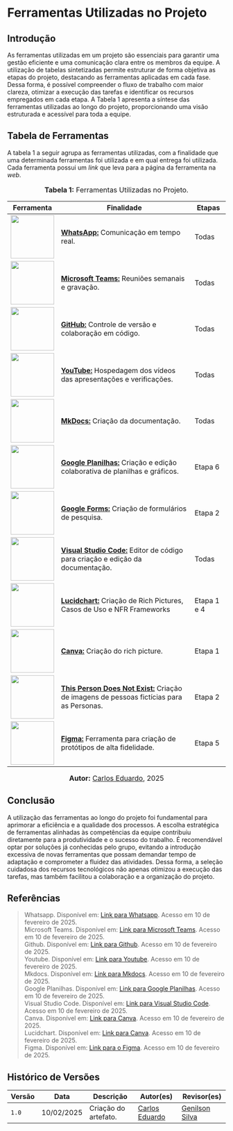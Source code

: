 # Ferramentas Utilizadas no Projeto
## Introdução

As ferramentas utilizadas em um projeto são essenciais para garantir uma gestão eficiente e uma comunicação clara entre os membros da equipe. A utilização de tabelas sintetizadas permite estruturar de forma objetiva as etapas do projeto, destacando as ferramentas aplicadas em cada fase. Dessa forma, é possível compreender o fluxo de trabalho com maior clareza, otimizar a execução das tarefas e identificar os recursos empregados em cada etapa. A Tabela 1 apresenta a síntese das ferramentas utilizadas ao longo do projeto, proporcionando uma visão estruturada e acessível para toda a equipe.

## Tabela de Ferramentas

A tabela 1 a seguir agrupa as ferramentas utilizadas, com a finalidade que uma determinada ferramentas foi utilizada e em qual entrega foi utilizada. Cada ferramenta possui um _link_ que leva para a página da ferramenta na _web_.

<div align="center">
<font size="3"><p style="text-align: center"><b>Tabela 1:</b> Ferramentas Utilizadas no Projeto.</p></font>

<table>
  <tr>
    <th>Ferramenta</th>
    <th>Finalidade</th>
    <th>Etapas</th>
  </tr>
 <tbody>
    <tr>
      <td><img src="https://static.whatsapp.net/rsrc.php/v3/yR/r/y8-PTBaP90a.png" width="100" height="100"></td>
      <td><b><a href="https://www.whatsapp.com/?lang=pt_br">WhatsApp:</a></b> Comunicação em tempo real.</td>
      <td>Todas</td>
    </tr>
    <tr>
      <td><img src="https://img.odcdn.com.br/wp-content/uploads/2020/04/20200427075044.jpg" width="100" height="100"></td>
      <td><b><a href="https://www.microsoft.com/pt-br/microsoft-teams/log-in">Microsoft Teams:</a></b> Reuniões semanais e gravação.</td>
      <td>Todas</td>
    </tr>
    <tr>
      <td><img src="https://www.webfx.com/wp-content/uploads/2022/08/github-logo.png" width="100" height="100"></td>
      <td><b><a href="https://github.com/">GitHub:</a></b> Controle de versão e colaboração em código.</td>
      <td>Todas</td>
    </tr>
    <tr>
      <td><img src="https://s2.static.brasilescola.uol.com.br/be/2023/01/logo-do-youtube.jpg" width="100" height="100"></td>
      <td><b><a href="https://www.youtube.com/">YouTube:</a></b> Hospedagem dos vídeos das apresentações e verificações.</td>
      <td>Todas</td>
    </tr>
    <tr>
      <td><img src="https://miro.medium.com/v2/resize:fit:600/0*WteDmuQAOY6llaAb.png" width="100" height="100"></td>
      <td><b><a href="https://www.mkdocs.org/">MkDocs:</a></b> Criação da documentação.</td>
      <td>Todas</td>
    </tr>
    <tr>
      <td><img src="https://miro.medium.com/v2/resize:fit:717/1*pHglcoa-BSouiNT7R2p9yQ.png" width="100" height="100"></td>
      <td><b><a href="https://docs.google.com/spreadsheets/">Google Planilhas:</a></b> Criação e edição colaborativa de planilhas e gráficos.</td>
      <td>Etapa 6</td>
    </tr>
    <tr>
      <td><img src="https://img.odcdn.com.br/wp-content/uploads/2023/05/Google-Docs.png" width="100" height="100"></td>
      <td><b><a href="https://docs.google.com/forms/u/0/">Google Forms:</a></b> Criação de formulários de pesquisa.</td>
      <td>Etapa 2</td>
    </tr>
    <tr>
      <td><img src="https://i0.wp.com/brasap.com.br/wp-content/uploads/2020/04/VSCODE-Art1.jpeg?fit=400%2C200&ssl=1" width="100" height="100"></td>
      <td><b><a href="https://code.visualstudio.com/">Visual Studio Code:</a></b> Editor de código para criação e edição da documentação.</td>
      <td>Todas</td>
    </tr>
    <tr>
      <td><img src="https://play-lh.googleusercontent.com/o4vT3StM8rw3Hn15GMtLjuTA6VUWt6jxDvV4d5ahKj9E9nGaLut06tM83NESuTBr-t0=w240-h480-rw" width="100" height="100"></td>
      <td><b><a href="https://www.lucidchart.com/">Lucidchart:</a></b> Criação de Rich Pictures, Casos de Uso e NFR Frameworks</td>
      <td>Etapa 1 e 4</td>
    </tr>
    <tr>
      <td><img src="https://www.luiconceitocriativo.com/eejoossa/2024/08/244421955_1062499494497845_7683090676434840618_n.jpg" width="100" height="100"></td>
      <td><b><a href="https://www.canva.com/">Canva:</a></b> Criação do rich picture.</td>
      <td>Etapa 1</td>
    </tr>
    <tr>
      <td><img src="https://github.com/Requisitos-de-Software/2024.2-Threads/blob/main/docs/planejamento/imagens/ia.png?raw=true" width="100" height="100"></td>
      <td><b><a href="https://thispersondoesnotexist.com/">This Person Does Not Exist:</a></b> Criação de imagens de pessoas fictícias para as Personas.</td>
      <td>Etapa 2</td>
    </tr>
    <tr>
      <td><img src="https://cdn.sanity.io/images/599r6htc/regionalized/5094051dac77593d0f0978bdcbabaf79e5bb855c-1080x1080.png?w=540&q=75&fit=max&auto=format&dpr=1.5" width="100" height="100"></td>
      <td><b><a href="https://www.figma.com/">Figma:</a></b>  Ferramenta para criação de protótipos de alta fidelidade.</td>
      <td>Etapa 5</td>
    </tr>
  </tbody>
</table>

<font size="3"><p style="text-align: center"><b>Autor:</b> <a href="https://github.com/dudupaz">Carlos Eduardo</a>, 2025</p></font>
</div>

## Conclusão

A utilização das ferramentas ao longo do projeto foi fundamental para aprimorar a eficiência e a qualidade dos processos. A escolha estratégica de ferramentas alinhadas às competências da equipe contribuiu diretamente para a produtividade e o sucesso do trabalho. É recomendável optar por soluções já conhecidas pelo grupo, evitando a introdução excessiva de novas ferramentas que possam demandar tempo de adaptação e comprometer a fluidez das atividades. Dessa forma, a seleção cuidadosa dos recursos tecnológicos não apenas otimizou a execução das tarefas, mas também facilitou a colaboração e a organização do projeto.

## Referências

> Whatsapp. Disponível em: [Link para Whatsapp](https://web.whatsapp.com/). Acesso em 10 de fevereiro de 2025. <br>
> Microsoft Teams. Disponível em: [Link para Microsoft Teams](https://www.microsoft.com/pt-br/microsoft-teams/free). Acesso em 10 de fevereiro de 2025. <br>
> Github. Disponível em: [Link para Github](https://docs.github.com/pt). Acesso em 10 de fevereiro de 2025. <br>
> Youtube. Disponível em: [Link para Youtube](https://www.youtube.com/). Acesso em 10 de fevereiro de 2025. <br>
> Mkdocs. Disponível em: [Link para Mkdocs](https://www.mkdocs.org/). Acesso em 10 de fevereiro de 2025. <br>
> Google Planilhas. Disponível em: [Link para Google Planilhas](hhttps://www.google.com/sheets/about/). Acesso em 10 de fevereiro de 2025. <br>
> Visual Studio Code. Disponível em: [Link para Visual Studio Code](https://code.visualstudio.com/). Acesso em 10 de fevereiro de 2025. <br>
> Canva. Disponível em: [Link para Canva](https://www.canva.com). Acesso em 10 de fevereiro de 2025. <br>
> Lucidchart. Disponível em: [Link para Canva](https://www.lucidchart.com). Acesso em 10 de fevereiro de 2025. <br>
> Figma. Disponível em: [Link para o Figma](https://www.figma.com/pt-br/). Acesso em 10 de fevereiro de 2025. <br>


## Histórico de Versões

| Versão | Data       | Descrição            | Autor(es)                                                                                           | Revisor(es)                                    |
| ------ | ---------- | -------------------- | --------------------------------------------------------------------------------------------------- | ---------------------------------------------- |
| `1.0`  | 10/02/2025 | Criação do artefato.   | [Carlos Eduardo](https://github.com/dudupaz") | [Genilson Silva](https://github.com/GenilsonJrs) |